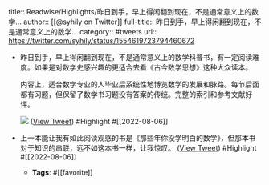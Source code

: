 title:: Readwise/Highlights/昨日到手，早上得闲翻到现在，不是通常意义上的数学...
author:: [[@syhily on Twitter]]
full-title:: 昨日到手，早上得闲翻到现在，不是通常意义上的数学...
category:: #tweets
url:: https://twitter.com/syhily/status/1554619723794460672
- 昨日到手，早上得闲翻到现在，不是通常意义上的数学科普书，有一定阅读难度。如果是对数学史感兴趣的更适合去看《古今数学思想》这种大众读本。
  
  内容上，适合数学专业的人毕业后系统性地博览数学的发展和脉路。每节后面都有习题，但保留了数学书习题没有答案的传统。完整的索引和参考文献好评。 
  
  ![](https://pbs.twimg.com/media/FZMeZPEUUAA3tP6.jpg) ([View Tweet](https://twitter.com/syhily/status/1554619723794460672)) #Highlight #[[2022-08-06]]
- 上一本能让我有如此阅读观感的书是《那些年你没学明白的数学》，但那本书对于知识的串联，远不如这本书一样，让我惊叹。 ([View Tweet](https://twitter.com/syhily/status/1554621214621986816)) #Highlight #[[2022-08-06]]
	- **Tags**: #[[favorite]]